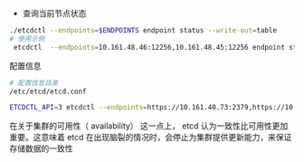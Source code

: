








- 查询当前节点状态
```bash
./etcdctl --endpoints=$ENDPOINTS endpoint status --write-out=table
# 使用示例
 etcdctl  --endpoints=10.161.48.46:12256,10.161.48.45:12256 endpoint status --write-out=table
```



配置信息

```bash
# 配置信息目录
/etc/etcd/etcd.conf

ETCDCTL_API=3 etcdctl --endpoints=https://10.161.40.73:2379,https://10.161.40.72:2379,https://10.161.42.189:2379 --cacert=/etc/k8s/cert/ca.pem --cert=/etc/k8s/cert/etcd.pem --key=/etc/k8s/cert/etcd-key.pem endpoint status -w table

```




在关于集群的可用性（ availability） 这一点上， etcd 认为一致性比可用性更加重要。这意味着 etcd 在出现脑裂的情况时，会停止为集群提供更新能力，来保证存储数据的一致性